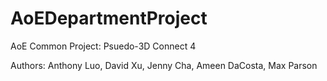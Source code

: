 # AoEDepartmentProject
AoE Common Project: Psuedo-3D Connect 4 

Authors: Anthony Luo, David Xu, Jenny Cha, Ameen DaCosta, Max Parson